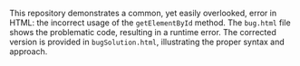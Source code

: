 This repository demonstrates a common, yet easily overlooked, error in HTML: the incorrect usage of the `getElementById` method. The `bug.html` file shows the problematic code, resulting in a runtime error. The corrected version is provided in `bugSolution.html`, illustrating the proper syntax and approach.